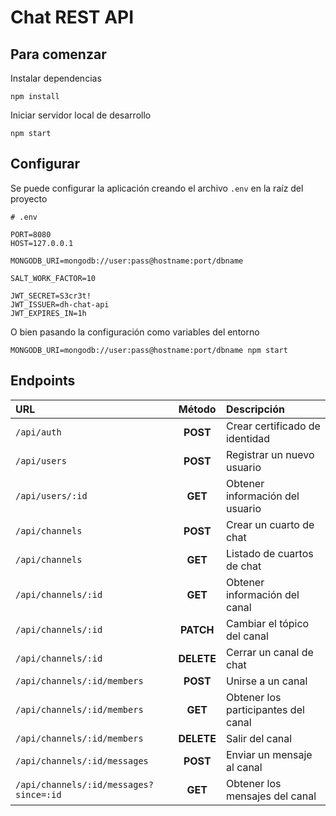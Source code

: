 # Chat REST API

## Para comenzar

Instalar dependencias

```
npm install
```

Iniciar servidor local de desarrollo

```
npm start
```
## Configurar

Se puede configurar la aplicación creando el archivo `.env` en la raíz del proyecto

```
# .env

PORT=8080
HOST=127.0.0.1

MONGODB_URI=mongodb://user:pass@hostname:port/dbname

SALT_WORK_FACTOR=10

JWT_SECRET=S3cr3t!
JWT_ISSUER=dh-chat-api
JWT_EXPIRES_IN=1h
```

O bien pasando la configuración como variables del entorno

```
MONGODB_URI=mongodb://user:pass@hostname:port/dbname npm start
```

## Endpoints

| URL                                      | Método     | Descripción                         |
|:-----------------------------------------|:----------:|:------------------------------------|
| `/api/auth`                              | **POST**   | Crear certificado de identidad      |
| `/api/users`                             | **POST**   | Registrar un nuevo usuario          |
| `/api/users/:id`                         | **GET**    | Obtener información del usuario     |
| `/api/channels`                          | **POST**   | Crear un cuarto de chat             |
| `/api/channels`                          | **GET**    | Listado de cuartos de chat          |
| `/api/channels/:id`                      | **GET**    | Obtener información del canal       |
| `/api/channels/:id`                      | **PATCH**  | Cambiar el tópico del canal         |
| `/api/channels/:id`                      | **DELETE** | Cerrar un canal de chat             |
| `/api/channels/:id/members`              | **POST**   | Unirse a un canal                   |
| `/api/channels/:id/members`              | **GET**    | Obtener los participantes del canal |
| `/api/channels/:id/members`              | **DELETE** | Salir del canal                     |
| `/api/channels/:id/messages`             | **POST**   | Enviar un mensaje al canal          |
| `/api/channels/:id/messages?since=:id`   | **GET**    | Obtener los mensajes del canal      |
